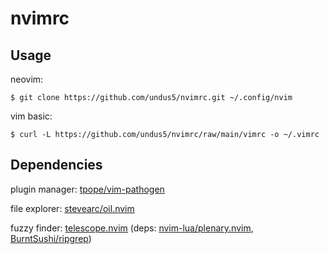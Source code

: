# nvimrc

## Usage

neovim:

```
$ git clone https://github.com/undus5/nvimrc.git ~/.config/nvim
```

vim basic:

```
$ curl -L https://github.com/undus5/nvimrc/raw/main/vimrc -o ~/.vimrc
```

## Dependencies

plugin manager: [tpope/vim-pathogen](https://github.com/tpope/vim-pathogen)

file explorer: [stevearc/oil.nvim](https://github.com/stevearc/oil.nvim)

fuzzy finder:
[telescope.nvim](https://github.com/nvim-telescope/telescope.nvim)
(deps: [nvim-lua/plenary.nvim](https://github.com/nvim-lua/plenary.nvim),
[BurntSushi/ripgrep](https://github.com/BurntSushi/ripgrep))


